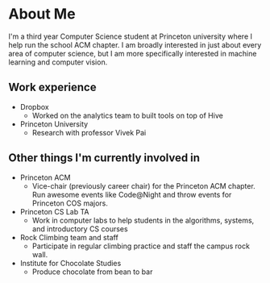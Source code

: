 <!--
meta--title--About Me
meta--created--2013-09-12
meta--modified--2013-09-12
meta--status--Complete
-->

# About Me

I'm a third year Computer Science student at Princeton university where I help
run the school ACM chapter.  I am broadly interested in just about every area
of computer science, but I am more specifically interested in machine learning
and computer vision.

## Work experience

- Dropbox
    - Worked on the analytics team to built tools on top of Hive
- Princeton University
    - Research with professor Vivek Pai

## Other things I'm currently involved in

- Princeton ACM
    - Vice-chair (previously career chair) for the Princeton ACM chapter.  Run
    awesome events like Code@Night and throw events for Princeton COS majors.
- Princeton CS Lab TA
    - Work in computer labs to help students in the algorithms, systems, and introductory CS courses
- Rock Climbing team and staff
    - Participate in regular climbing practice and staff the campus rock wall.
- Institute for Chocolate Studies
    - Produce chocolate from bean to bar


<!--
![](/scanner/birdseye-dual.jpg)
<img src="/scanner/duck.jpg" width="45%"/>
- Princeton CS student grader - Functional Programming
    - Grade OCaml assignments for COS326
-->
